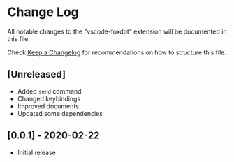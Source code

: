 # Change Log

All notable changes to the "vscode-foxdot" extension will be documented in this file.

Check [Keep a Changelog](http://keepachangelog.com/) for recommendations on how to structure this file.

## [Unreleased]

- Added `send` command
- Changed keybindings
- Improved documents
- Updated some dependencies

## [0.0.1] - 2020-02-22

- Initial release
